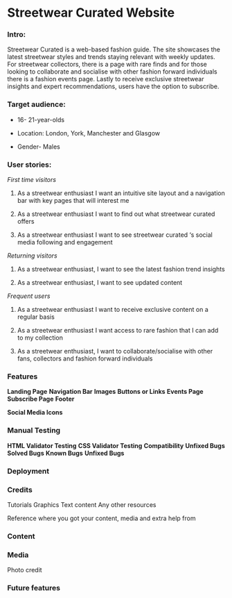 # Streetwear Curated Website
### Intro:

Streetwear Curated is a web-based fashion guide. The site showcases the latest streetwear styles and trends staying relevant with weekly updates. For streetwear collectors, there is a page with rare finds and for those looking to collaborate and socialise with other fashion forward individuals there is a fashion events page.  Lastly to receive exclusive streetwear insights and expert recommendations, users have the option to subscribe. 

### Target audience: 

* 16- 21-year-olds 

* Location: London, York, Manchester and Glasgow

* Gender- Males

### User stories: 

*First time visitors* 

1. As a streetwear enthusiast I want an intuitive site layout and a navigation bar with key pages that will interest me 

2. As a streetwear enthusiast I want to find out what streetwear curated offers  

3. As a streetwear enthusiast I want to see streetwear curated ‘s social media following and engagement 

*Returning visitors*

1. As a streetwear enthusiast, I want to see the latest fashion trend insights 

2. As a streetwear enthusiast, I want to see updated content

*Frequent users* 

1. As a streetwear enthusiast I want to receive exclusive content on a regular basis 

2. As a streetwear enthusiast I want access to rare fashion that I can add to my collection 

3. As a streetwear enthusiast, I want to collaborate/socialise with other fans, collectors and fashion forward individuals

### Features

**Landing Page**
**Navigation Bar**
**Images**
**Buttons or Links**
**Events Page** 
**Subscribe Page**
**Footer**

**Social Media Icons**

### Manual Testing

**HTML Validator Testing**
**CSS Validator Testing**
**Compatibility**
**Unfixed Bugs**
**Solved Bugs**
**Known Bugs**
**Unfixed Bugs**

### Deployment

### Credits 

Tutorials
Graphics
Text content 
Any other resources 

Reference where you got your content, media and extra help from

### Content 

### Media 

Photo credit 


### Future features 